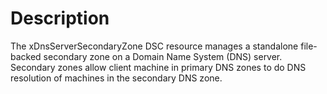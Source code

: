 # Description

The xDnsServerSecondaryZone DSC resource manages a standalone file-backed
secondary zone on a Domain Name System (DNS) server. Secondary zones allow
client machine in primary DNS zones to do DNS resolution of machines in the
secondary DNS zone.
